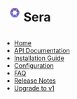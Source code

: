 <!-- Sidebar Title with Logo and Text Side-by-Side -->
<div style="display: flex; align-items: center;">
  <img src="logo.png" alt="Sera Logo" style="height: 30px; margin-right: 5px; margin-left: 10px">
  <h1 class="app-name">Sera</h1>
</div>

* [Home](/beta/)
* [API Documentation](api.md)
* [Installation Guide](installation.md)
* [Configuration](configuration.md)
* [FAQ](faq.md)
* [Release Notes](release-notes.md)
* [Upgrade to v1](#/v1/)